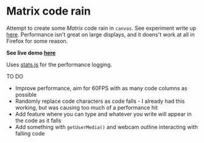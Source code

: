 Matrix code rain
================

Attempt to create some *Matrix* code rain in `canvas`. See experiment write up [here](http://neilcarpenter.com/labs/matrix-rain/). Performance isn't great on large displays, and it doens't work at all in Firefox for some reason.

**See live demo [here](http://neilcarpenter.com/demos/canvas/matrix/)**

Uses [stats.js](https://github.com/mrdoob/stats.js/) for the performance logging.

TO DO

- Improve performance, aim for 60FPS with as many code columns as possible
- Randomly replace code characters as code falls - I already had this working, but was causing too much of a performance hit
- Add feature where you can type and whatever you write will appear in the code as it falls
- Add something with `getUserMedia()` and webcam outline interacting with falling code